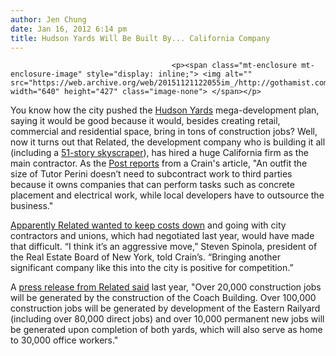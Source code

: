 ```yaml
---
author: Jen Chung
date: Jan 16, 2012 6:14 pm
title: Hudson Yards Will Be Built By... California Company
---
```


	
										<p><span class="mt-enclosure mt-enclosure-image" style="display: inline;"> <img alt="" src="https://web.archive.org/web/20151121122055im_/http://gothamist.com/upload/2011/11/110111hy4.jpg" width="640" height="427" class="image-none"> </span></p>

<p>You know how the city pushed the <a href="https://web.archive.org/web/20151121122055/http://gothamist.com/tags/hudsonyards">Hudson Yards</a> mega-development plan, saying it would be good because it would, besides creating retail, commercial and residential space, bring in tons of construction jobs? Well, now it turns out that Related, the development company who is building it all (including a <a href="https://web.archive.org/web/20151121122055/http://gothamist.com/2011/11/01/theyre_really_going_through_with_th.ph">51-story skyscraper</a>), has hired a huge California firm as the main contractor.  As the <a href="https://web.archive.org/web/20151121122055/http://www.nypost.com/p/news/business/calif_carpetbagger_corrals_hudson_uooSa4YxUz19c2IcBEMCUK?CMP=OTC-rss&amp;FEEDNAME=">Post reports</a> from a Crain&apos;s article, &quot;An outfit the size of Tutor Perini doesn&#x2019;t need to subcontract work to third parties because it owns companies that can perform tasks such as concrete placement and electrical work, while local developers have to outsource the business.&quot;</p>

<p><a href="https://web.archive.org/web/20151121122055/http://www.nydailynews.com/news/california-company-build-hudson-yards-project-article-1.1006706?localLinksEnabled=false">Apparently Related wanted to keep costs down</a> and going with city contractors and unions, which had negotiated last year, would have made that difficult.  &#x201C;I think it&#x2019;s an aggressive move,&#x201D; Steven Spinola, president of the Real Estate Board of New York, told Crain&#x2019;s. &#x201C;Bringing another significant company like this into the city is positive for competition.&#x201D;</p>

<p>A <a href="https://web.archive.org/web/20151121122055/http://www.related.com/ourcompany/press/105/MAYOR-BLOOMBERG-ANNOUNCES-MAJOR-PROGRESS-AT-HUDSON-YARDS-&amp;">press release from Related said</a> last year, &quot;Over 20,000 construction jobs will be generated by the construction of the Coach Building. Over 100,000 construction jobs will be generated by development of the Eastern Railyard (including over 80,000 direct jobs) and over 10,000 permanent new jobs will be generated upon completion of both yards, which will also serve as home to 30,000 office workers.&quot; <br>
</p>					
										
									
				
